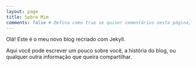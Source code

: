 ```yaml
---
layout: page
title: Sobre Mim
comments: false # Defina como true se quiser comentários nesta página, ou false
---
```


Olá! Este é o meu novo blog recriado com Jekyll.

Aqui você pode escrever um pouco sobre você, a história do blog, ou qualquer outra informação que queira compartilhar.

